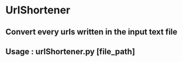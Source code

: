 # UrlShortener

## Convert every urls written in the input text file
## Usage : urlShortener.py [file_path]
